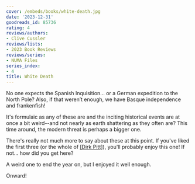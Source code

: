 ```yaml
---
cover: /embeds/books/white-death.jpg
date: '2023-12-31'
goodreads_id: 85736
rating: 4
reviews/authors:
- Clive Cussler
reviews/lists:
- 2023 Book Reviews
reviews/series:
- NUMA Files
series_index:
- 4
title: White Death
---
```

No one expects the Spanish Inquisition... or a German expedition to the North Pole? Also, if that weren’t enough, we have Basque independence and frankenfish! 

It's formulaic as any of these are and the inciting historical events are at once a bit weird--and not nearly as earth shattering as they often are? This time around, the modern threat is perhaps a bigger one. 

There's really not much more to say about these at this point. If you've liked the first three (or the whole of [[Dirk Pitt]]()), you'll probably enjoy this one! If not... how did you get here? 

A weird one to end the year on, but I enjoyed it well enough. 

Onward!

<!--more-->